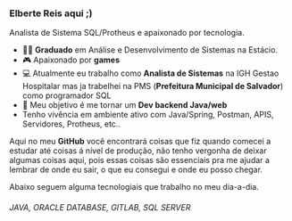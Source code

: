 ### Elberte Reis aqui ;)
Analista de Sistema SQL/Protheus e apaixonado por tecnologia. 
- 👨‍💻 **Graduado** em Análise e Desenvolvimento de Sistemas na Estácio.
- 🎮 Apaixonado por **games**  
- 💻 Atualmente eu trabalho como **Analista de Sistemas** na IGH Gestao Hospitalar mas ja trabelhei na PMS (**Prefeitura Municipal de Salvador**) como programador SQL
- 💾 Meu objetivo é me tornar um **Dev backend Java/web**
-    Tenho vivência em ambiente ativo com Java/Spring, Postman, APIS, Servidores, Protheus, etc..

  Aqui no meu **GitHub** você encontrará coisas que fiz quando comecei a estudar até coisas á nível de produção, não tenho vergonha de deixar algumas         coisas aqui, pois essas coisas são essenciais pra me ajudar a lembrar de onde eu sair, o que eu consegui e onde eu posso chegar.
  
  Abaixo seguem alguma tecnologiais que trabalho no meu dia-a-dia.

###### JAVA, ORACLE DATABASE, GITLAB, SQL SERVER
   
  






